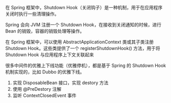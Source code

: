 
在 Spring 框架中，Shutdown Hook（关闭钩子）是一种机制，用于在应用程序关闭时执行一些清理操作。

Spring 会向 JVM 注册一个 Shutdown Hook，在接收到关闭通知的时候，进行 Bean 的销毁，容器的销毁处理等操作。

在 Spring 框架中，可以使用 AbstractApplicationContext 类或其子类注册 Shutdown Hook。这些类提供了一个 registerShutdownHook() 方法，用于将 Shutdown Hook 与应用程序上下文关联起来

很多中间件的优雅上下线功能（优雅停机），都是基于 Spring 的 Shutdown Hook 机制实现的，比如 Dubbo 的优雅下线。

1. 实现 DisposableBean 接口，实现 destory 方法
2. 使用 @PreDestory 注解
3. 监听 ContextClosedEvent 事件